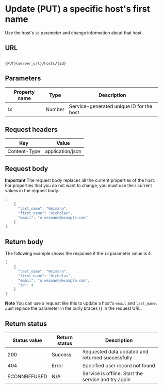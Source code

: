 # Update (PUT) a specific host's first name

Use the host's `id` parameter and change information about that host.

## URL

```shell

{PUT}{server_url}/hosts/{id}
```

## Parameters

| Property name | Type | Description |
| ------------- | ----------- | ----------- |
| `id` | Number | Service-generated unique ID for the host |

## Request headers

| Key | Value |
|---|---|
| Content-Type | application/json |

## Request body

**Important** The request body replaces all the current properties of the host. For properties that you do not want to change, you must use their current values in the request body.

```js
[
    {
      "last_name": "Weimann",
      "first_name": "Nicholas",
      "email": "n.weimann@example.com"      
    }
]
```

## Return body

The following example shows the response if the `id` parameter value is 4.

```js
[
    {
      "last_name": "Weimann",
      "first_name": "Nicholas",
      "email": "n.weimann@example.com",
      "id": 4
    }
]
```

**Note** You can use a request like this to update a host's `email` and `last_name`. Just replace the parameter in the curly braces {} in the request URL.

## Return status

| Status value | Return status | Description |
| ------------- | ----------- | ----------- |
| 200 | Success | Requested data updated and returned successfully |
| 404 | Error | Specified user record not found |
| ECONNREFUSED | N/A | Service is offline. Start the service and try again. |
